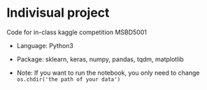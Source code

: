 # Indivisual project
Code for in-class kaggle competition MSBD5001

- Language: Python3

- Package: sklearn, keras, numpy, pandas, tqdm, matplotlib

- Note: If you want to run the notebook, you only need to change `os.chdir('the path of your data')`
